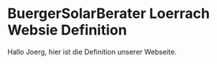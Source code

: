 # BuergerSolarBerater Loerrach Websie Definition

Hallo Joerg, hier ist die Definition unserer Webseite.
